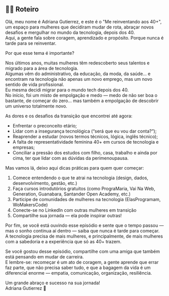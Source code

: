 ## ✍🏻 Roteiro 

Olá, meu nome é Adriana Gutierrez, e este é o "Me reinventando aos 40+", um espaço para mulheres que decidiram mudar de rota, abraçar novos desafios e 
mergulhar no mundo da tecnologia, depois dos 40.  
Aqui, a gente fala sobre coragem, aprendizado e propósito. Porque nunca é tarde para se reinventar.  

Por que esse tema é importante?  

Nos últimos anos, muitas mulheres têm redescoberto seus talentos e migrado para a área de tecnologia.  
Algumas vêm do administrativo, da educação, da moda, da saúde… e encontram na tecnologia não apenas um novo emprego, mas um novo sentido de vida profissional.  
Eu mesma decidi migrar para o mundo tech depois dos 40.  
No início, foi um misto de empolgação e medo — medo de não ser boa o bastante, de começar do zero… mas também a empolgação de descobrir um universo totalmente novo.  

As dores e os desafios da transição que encontrei até agora:  
- Enfrentar o preconceito etário;  
- Lidar com a insegurança tecnológica (“será que eu vou dar conta?”);  
- Reaprender a estudar (novos termos técnicos, lógica, inglês técnico);  
- A falta de representatividade feminina 40+ em cursos de tecnologia e empresas;  
- Conciliar a pressão dos estudos com filho, casa, trabalho e ainda por cima, ter que lidar com as dúvidas da perimenoupausa.  

Mas vamos lá, deixo aqui dicas práticas para quem quer começar:  
1. Comece entendendo o que te atrai na tecnologia (design, dados, desenvolvimento, gestão, etc.)  
2. Faça cursos introdutórios gratuitos (como PrograMaria, Vai Na Web, Generation, Guanabara, Santander Open Academy, etc.)  
3. Participe de comunidades de mulheres na tecnologia (ElasProgramam, WoMakersCode)  
4. Conecte-se no LinkedIn com outras mulheres em transição  
5. Compartilhe sua jornada — ela pode inspirar outras!  

Por fim, se você está ouvindo esse episódio e sente que o tempo passou — mas o sonho continua aí dentro — saiba que nunca é tarde para começar.  
A tecnologia precisa de mais mulheres, e principalmente, de mais mulheres com a sabedoria e a experiência que só as 40+ trazem.  

Se você gostou desse episódio, compartilhe com uma amiga que também está pensando em mudar de carreira.  
E lembre-se: recomeçar é um ato de coragem, a gente aprende que errar faz parte, que não precisa saber tudo, e que a bagagem da vida é um diferencial enorme — empatia, comunicação, organização, resiliência.  

Um grande abraço e sucesso na sua jornada!   
Adriana Gutierrez 🥰    
